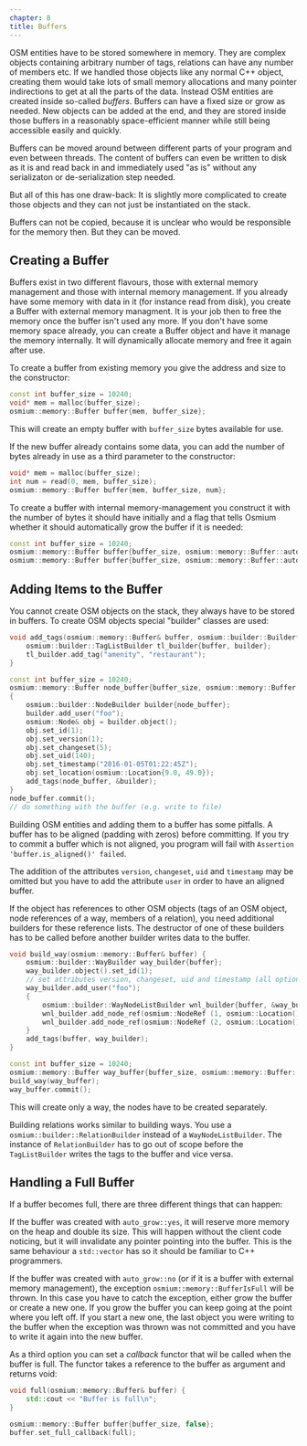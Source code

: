 ```yaml
---
chapter: 8
title: Buffers
---
```


OSM entities have to be stored somewhere in memory. They are complex objects
containing arbitrary number of tags, relations can have any number of members
etc. If we handled those objects like any normal C++ object, creating them
would take lots of small memory allocations and many pointer indirections to
get at all the parts of the data. Instead OSM entities are created inside
so-called *buffers*. Buffers can have a fixed size or grow as needed. New objects
can be added at the end, and they are stored inside those buffers in a reasonably
space-efficient manner while still being accessible easily and quickly.

Buffers can be moved around between different parts of your program and even
between threads. The content of buffers can even be written to disk as it is
and read back in and immediately used "as is" without any serializaton or
de-serialization step needed.

But all of this has one draw-back: It is slightly more complicated to create
those objects and they can not just be instantiated on the stack.

Buffers can not be copied, because it is unclear who would be responsible for
the memory then. But they can be moved.

## Creating a Buffer

Buffers exist in two different flavours, those with external memory management
and those with internal memory management. If you already have some memory with
data in it (for instance read from disk), you create a Buffer with external
memory managment. It is your job then to free the memory once the buffer isn't
used any more. If you don't have some memory space already, you can create a
Buffer object and have it manage the memory internally. It will dynamically
allocate memory and free it again after use.

To create a buffer from existing memory you give the address and size to the
constructor:

``` c++
const int buffer_size = 10240;
void* mem = malloc(buffer_size);
osmium::memory::Buffer buffer{mem, buffer_size};
```

This will create an empty buffer with `buffer_size` bytes available for use.

If the new buffer already contains some data, you can add the number of bytes
already in use as a third parameter to the constructor:

``` c++
void* mem = malloc(buffer_size);
int num = read(0, mem, buffer_size);
osmium::memory::Buffer buffer{mem, buffer_size, num};
```

To create a buffer with internal memory-management you construct it with the
number of bytes it should have initially and a flag that tells Osmium whether
it should automatically grow the buffer if it is needed:

``` c++
const int buffer_size = 10240;
osmium::memory::Buffer buffer{buffer_size, osmium::memory::Buffer::auto_grow::yes};
osmium::memory::Buffer buffer{buffer_size, osmium::memory::Buffer::auto_grow::no};
```

## Adding Items to the Buffer

You cannot create OSM objects on the stack, they always have to be stored in
buffers. To create OSM objects special "builder" classes are used:

``` c++
void add_tags(osmium::memory::Buffer& buffer, osmium::builder::Builder* builder) {
    osmium::builder::TagListBuilder tl_builder{buffer, builder};
    tl_builder.add_tag("amenity", "restaurant");
}

const int buffer_size = 10240;
osmium::memory::Buffer node_buffer{buffer_size, osmium::memory::Buffer::auto_grow::yes};
{
    osmium::builder::NodeBuilder builder{node_buffer};
    builder.add_user("foo");
    osmium::Node& obj = builder.object();
    obj.set_id(1);
    obj.set_version(1);
    obj.set_changeset(5);
    obj.set_uid(140);
    obj.set_timestamp("2016-01-05T01:22:45Z");
    obj.set_location(osmium::Location{9.0, 49.0});
    add_tags(node_buffer, &builder);
}
node_buffer.commit();
// do something with the buffer (e.g. write to file)
```

Building OSM entities and adding them to a buffer has some pitfalls. A buffer has to be
aligned (padding with zeros) before committing. If you try to commit a buffer which is
not aligned, you program will fail with `Assertion 'buffer.is_aligned()' failed`.

The addition of the attributes `version`, `changeset`, `uid` and `timestamp` may be
omitted but you have to add the attribute `user` in order to have an aligned buffer.

If the object has references to other OSM objects (tags of an OSM object, node
references of a way, members of a relation), you need additional builders for
these reference lists. The destructor of one of these builders has to be called
before another builder writes data to the buffer.

``` c++
void build_way(osmium::memory::Buffer& buffer) {
    osmium::builder::WayBuilder way_builder{buffer};
    way_builder.object().set_id(1);
    // set attributes version, changeset, uid and timestamp (all optional)
    way_builder.add_user("foo");
    {
        osmium::builder::WayNodeListBuilder wnl_builder{buffer, &way_builder};
        wnl_builder.add_node_ref(osmium::NodeRef (1, osmium::Location()));
        wnl_builder.add_node_ref(osmium::NodeRef (2, osmium::Location()));
    }
    add_tags(buffer, way_builder);
}

const int buffer_size = 10240;
osmium::memory::Buffer way_buffer{buffer_size, osmium::memory::Buffer::auto_grow::yes};
build_way(way_buffer);
way_buffer.commit();
```

This will create only a way, the nodes have to be created separately.

Building relations works similar to building ways. You use a
`osmium::builder::RelationBuilder` instead of a `WayNodeListBuilder`. The
instance of `RelationBuilder` has to go out of scope before the
`TagListBuilder` writes the tags to the buffer and vice versa.

## Handling a Full Buffer

If a buffer becomes full, there are three different things that can happen:

If the buffer was created with `auto_grow::yes`, it will reserve more memory
on the heap and double its size. This will happen without the client code
noticing, but it will invalidate any pointer pointing into the buffer. This
is the same behaviour a `std::vector` has so it should be familiar to C++
programmers.

If the buffer was created with `auto_grow::no` (or if it is a buffer with
external memory management), the exception `osmium::memory::BufferIsFull` will
be thrown. In this case you have to catch the exception, either grow the buffer
or create a new one. If you grow the buffer you can keep going at the point
where you left off. If you start a new one, the last object you were writing to
the buffer when the exception was thrown was not committed and you have to
write it again into the new buffer.

As a third option you can set a *callback* functor that wil be called when
the buffer is full. The functor takes a reference to the buffer as argument
and returns void:

``` c++
void full(osmium::memory::Buffer& buffer) {
    std::cout << "Buffer is full\n";
}

osmium::memory::Buffer buffer{buffer_size, false};
buffer.set_full_callback(full);
```


